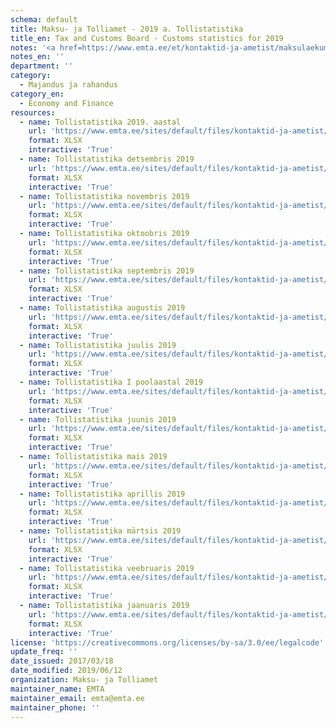 ```yaml
---
schema: default
title: Maksu- ja Tolliamet - 2019 a. Tollistatistika
title_en: Tax and Customs Board - Customs statistics for 2019
notes: '<a href=https://www.emta.ee/et/kontaktid-ja-ametist/maksulaekumine-statistika/maksu-ja-tolliameti-avaandmed>Maksu- ja Tolliameti avaandmed</a>. <a href=https://www.emta.ee/et/kontaktid-ja-ametist/avaandmed-maksulaekumine-statistika/tollistatistika>Tollistatistika</a>.'
notes_en: ''
department: ''
category:
  - Majandus ja rahandus
category_en:
  - Economy and Finance
resources:
  - name: Tollistatistika 2019. aastal
    url: 'https://www.emta.ee/sites/default/files/kontaktid-ja-ametist/maksulaekumine-statistika/tollistatistika/2019/aasta_2019.xlsx'
    format: XLSX
    interactive: 'True'
  - name: Tollistatistika detsembris 2019
    url: 'https://www.emta.ee/sites/default/files/kontaktid-ja-ametist/maksulaekumine-statistika/tollistatistika/2019/detsember_2019.xlsx'
    format: XLSX
    interactive: 'True'
  - name: Tollistatistika novembris 2019
    url: 'https://www.emta.ee/sites/default/files/kontaktid-ja-ametist/maksulaekumine-statistika/tollistatistika/2019/november_2019.xlsx'
    format: XLSX
    interactive: 'True'
  - name: Tollistatistika oktoobris 2019
    url: 'https://www.emta.ee/sites/default/files/kontaktid-ja-ametist/maksulaekumine-statistika/tollistatistika/2019/oktoober_2019.xlsx'
    format: XLSX
    interactive: 'True'
  - name: Tollistatistika septembris 2019
    url: 'https://www.emta.ee/sites/default/files/kontaktid-ja-ametist/maksulaekumine-statistika/tollistatistika/2019/september_2019.xlsx'
    format: XLSX
    interactive: 'True'
  - name: Tollistatistika augustis 2019
    url: 'https://www.emta.ee/sites/default/files/kontaktid-ja-ametist/maksulaekumine-statistika/tollistatistika/2019/august_2019.xlsx'
    format: XLSX
    interactive: 'True'
  - name: Tollistatistika juulis 2019
    url: 'https://www.emta.ee/sites/default/files/kontaktid-ja-ametist/maksulaekumine-statistika/tollistatistika/2019/juuli_2019.xlsx'
    format: XLSX
    interactive: 'True'
  - name: Tollistatistika I poolaastal 2019
    url: 'https://www.emta.ee/sites/default/files/kontaktid-ja-ametist/maksulaekumine-statistika/tollistatistika/2019/i_poolaasta_2019.xlsx'
    format: XLSX
    interactive: 'True'
  - name: Tollistatistika juunis 2019
    url: 'https://www.emta.ee/sites/default/files/kontaktid-ja-ametist/maksulaekumine-statistika/tollistatistika/2019/juuni_2019.xlsx'
    format: XLSX
    interactive: 'True'
  - name: Tollistatistika mais 2019
    url: 'https://www.emta.ee/sites/default/files/kontaktid-ja-ametist/maksulaekumine-statistika/tollistatistika/2019/mai_2019.xlsx'
    format: XLSX
    interactive: 'True'
  - name: Tollistatistika aprillis 2019
    url: 'https://www.emta.ee/sites/default/files/kontaktid-ja-ametist/maksulaekumine-statistika/tollistatistika/2019/aprill_2019.xlsx'
    format: XLSX
    interactive: 'True'
  - name: Tollistatistika märtsis 2019
    url: 'https://www.emta.ee/sites/default/files/kontaktid-ja-ametist/maksulaekumine-statistika/tollistatistika/2019/marts_2019.xlsx'
    format: XLSX
    interactive: 'True'
  - name: Tollistatistika veebruaris 2019
    url: 'https://www.emta.ee/sites/default/files/kontaktid-ja-ametist/maksulaekumine-statistika/tollistatistika/2019/veebruar_2019.xlsx'
    format: XLSX
    interactive: 'True'
  - name: Tollistatistika jaanuaris 2019
    url: 'https://www.emta.ee/sites/default/files/kontaktid-ja-ametist/maksulaekumine-statistika/tollistatistika/2019/jaanuar_2019.xlsx'
    format: XLSX
    interactive: 'True'
license: 'https://creativecommons.org/licenses/by-sa/3.0/ee/legalcode'
update_freq: ''
date_issued: 2017/03/18
date_modified: 2019/06/12
organization: Maksu- ja Tolliamet
maintainer_name: EMTA
maintainer_email: emta@emta.ee
maintainer_phone: ''
---
```

